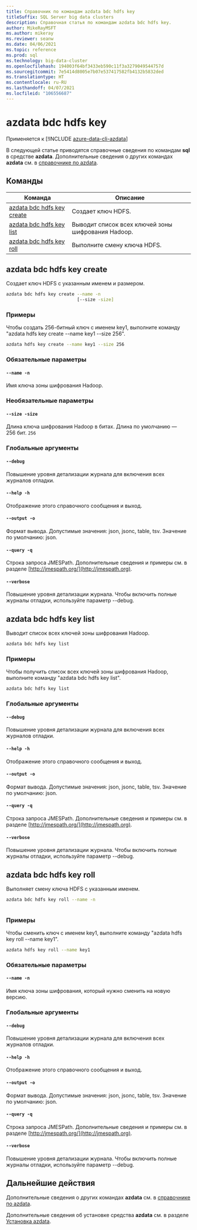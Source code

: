 ```yaml
---
title: Справочник по командам azdata bdc hdfs key
titleSuffix: SQL Server big data clusters
description: Справочная статья по командам azdata bdc hdfs key.
author: MikeRayMSFT
ms.author: mikeray
ms.reviewer: seanw
ms.date: 04/06/2021
ms.topic: reference
ms.prod: sql
ms.technology: big-data-cluster
ms.openlocfilehash: 194003f64bf3433eb590c11f3a3279049544757d
ms.sourcegitcommit: 7e5414d8005e7b07e537417582fb4132b5832ded
ms.translationtype: HT
ms.contentlocale: ru-RU
ms.lasthandoff: 04/07/2021
ms.locfileid: "106556687"
---
```

# <a name="azdata-bdc-hdfs-key"></a>azdata bdc hdfs key

Применяется к [!INCLUDE [azure-data-cli-azdata](../../includes/azure-data-cli-azdata.md)]

В следующей статье приводятся справочные сведения по командам **sql** в средстве **azdata**. Дополнительные сведения о других командах **azdata** см. в [справочнике по azdata](reference-azdata.md).

## <a name="commands"></a>Команды

|Команда|Описание|
| --- | --- |
[azdata bdc hdfs key create](#azdata-bdc-hdfs-key-create) | Создает ключ HDFS.
[azdata bdc hdfs key list](#azdata-bdc-hdfs-key-list) | Выводит список всех ключей зоны шифрования Hadoop.
[azdata bdc hdfs key roll](#azdata-bdc-hdfs-key-roll) | Выполните смену ключа HDFS.
## <a name="azdata-bdc-hdfs-key-create"></a>azdata bdc hdfs key create
Создает ключ HDFS с указанным именем и размером.
```bash
azdata bdc hdfs key create --name -n 
                           [--size -size]
```
### <a name="examples"></a>Примеры
Чтобы создать 256-битный ключ с именем key1, выполните команду "azdata hdfs key create --name key1 --size 256".
```bash
azdata hdfs key create --name key1 --size 256
```
### <a name="required-parameters"></a>Обязательные параметры
#### `--name -n`
Имя ключа зоны шифрования Hadoop. 
### <a name="optional-parameters"></a>Необязательные параметры
#### `--size -size`
Длина ключа шифрования Hadoop в битах. Длина по умолчанию — 256 бит.
`256`
### <a name="global-arguments"></a>Глобальные аргументы
#### `--debug`
Повышение уровня детализации журнала для включения всех журналов отладки.
#### `--help -h`
Отображение этого справочного сообщения и выход.
#### `--output -o`
Формат вывода.  Допустимые значения: json, jsonc, table, tsv.  Значение по умолчанию: json.
#### `--query -q`
Строка запроса JMESPath. Дополнительные сведения и примеры см. в разделе [http://jmespath.org/](http://jmespath.org).
#### `--verbose`
Повышение уровня детализации журнала. Чтобы включить полные журналы отладки, используйте параметр --debug.
## <a name="azdata-bdc-hdfs-key-list"></a>azdata bdc hdfs key list
Выводит список всех ключей зоны шифрования Hadoop.
```bash
azdata bdc hdfs key list 
```
### <a name="examples"></a>Примеры
Чтобы получить список всех ключей зоны шифрования Hadoop, выполните команду "azdata bdc hdfs key list".
```bash
azdata bdc hdfs key list
```
### <a name="global-arguments"></a>Глобальные аргументы
#### `--debug`
Повышение уровня детализации журнала для включения всех журналов отладки.
#### `--help -h`
Отображение этого справочного сообщения и выход.
#### `--output -o`
Формат вывода.  Допустимые значения: json, jsonc, table, tsv.  Значение по умолчанию: json.
#### `--query -q`
Строка запроса JMESPath. Дополнительные сведения и примеры см. в разделе [http://jmespath.org/](http://jmespath.org).
#### `--verbose`
Повышение уровня детализации журнала. Чтобы включить полные журналы отладки, используйте параметр --debug.
## <a name="azdata-bdc-hdfs-key-roll"></a>azdata bdc hdfs key roll
Выполняет смену ключа HDFS с указанным именем.
```bash
azdata bdc hdfs key roll --name -n 
                         
```
### <a name="examples"></a>Примеры
Чтобы сменить ключ с именем key1, выполните команду "azdata hdfs key roll --name key1".
```bash
azdata hdfs key roll --name key1
```
### <a name="required-parameters"></a>Обязательные параметры
#### `--name -n`
Имя ключа зоны шифрования, который нужно сменить на новую версию. 
### <a name="global-arguments"></a>Глобальные аргументы
#### `--debug`
Повышение уровня детализации журнала для включения всех журналов отладки.
#### `--help -h`
Отображение этого справочного сообщения и выход.
#### `--output -o`
Формат вывода.  Допустимые значения: json, jsonc, table, tsv.  Значение по умолчанию: json.
#### `--query -q`
Строка запроса JMESPath. Дополнительные сведения и примеры см. в разделе [http://jmespath.org/](http://jmespath.org).
#### `--verbose`
Повышение уровня детализации журнала. Чтобы включить полные журналы отладки, используйте параметр --debug.

## <a name="next-steps"></a>Дальнейшие действия

Дополнительные сведения о других командах **azdata** см. в [справочнике по azdata](reference-azdata.md). 

Дополнительные сведения об установке средства **azdata** см. в разделе [Установка azdata](..\install\deploy-install-azdata.md).

